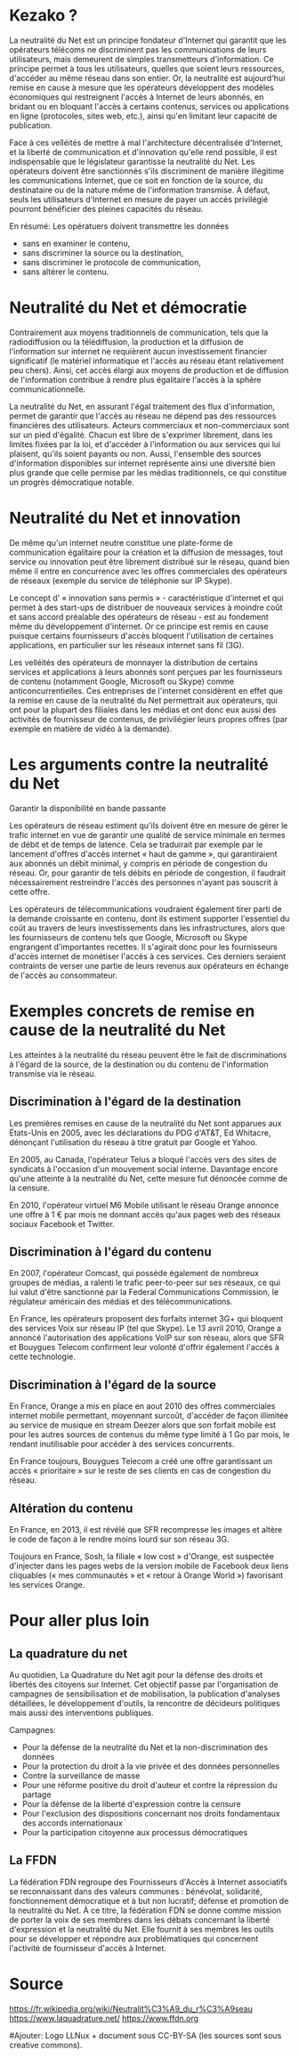 Kezako ?
========

La neutralité du Net est un principe fondateur d'Internet qui garantit que les opérateurs télécoms ne discriminent pas les communications de leurs utilisateurs, mais demeurent de simples transmetteurs d'information. Ce principe permet à tous les utilisateurs, quelles que soient leurs ressources, d'accéder au même réseau dans son entier. Or, la neutralité est aujourd'hui remise en cause à mesure que les opérateurs développent des modèles économiques qui restreignent l'accès à Internet de leurs abonnés, en bridant ou en bloquant l'accès à certains contenus, services ou applications en ligne (protocoles, sites web, etc.), ainsi qu'en limitant leur capacité de publication.

Face à ces velléités de mettre à mal l'architecture décentralisée d'Internet, et la liberté de communication et d'innovation qu'elle rend possible, il est indispensable que le législateur garantisse la neutralité du Net. Les opérateurs doivent être sanctionnés s'ils discriminent de manière illégitime les communications Internet, que ce soit en fonction de la source, du destinataire ou de la nature même de l'information transmise. À défaut, seuls les utilisateurs d'Internet en mesure de payer un accès privilégié pourront bénéficier des pleines capacités du réseau.

En résumé: Les opératuers doivent transmettre les données
+ sans en examiner le contenu,
+ sans discriminer la source ou la destination,
+ sans discriminer le protocole de communication,
+ sans altérer le contenu.

Neutralité du Net et démocratie
===============================

Contrairement aux moyens traditionnels de communication, tels que la radiodiffusion ou la télédiffusion, la production et la diffusion de l'information sur internet ne requièrent aucun investissement financier significatif (le matériel informatique et l'accès au réseau étant relativement peu chers). Ainsi, cet accès élargi aux moyens de production et de diffusion de l'information contribue à rendre plus égalitaire l'accès à la sphère communicationnelle.

La neutralité du Net, en assurant l'égal traitement des flux d'information, permet de garantir que l'accès au réseau ne dépend pas des ressources financières des utilisateurs. Acteurs commerciaux et non-commerciaux sont sur un pied d'égalité. Chacun est libre de s'exprimer librement, dans les limites fixées par la loi, et d'accéder à l'information ou aux services qui lui plaisent, qu'ils soient payants ou non. Aussi, l'ensemble des sources d'information disponibles sur internet représente ainsi une diversité bien plus grande que celle permise par les médias traditionnels, ce qui constitue un progrès démocratique notable.

Neutralité du Net et innovation
===============================

De même qu'un internet neutre constitue une plate-forme de communication égalitaire pour la création et la diffusion de messages, tout service ou innovation peut être librement distribué sur le réseau, quand bien même il entre en concurrence avec les offres commerciales des opérateurs de réseaux (exemple du service de téléphonie sur IP Skype).

Le concept d' « innovation sans permis » - caractéristique d'internet et qui permet à des start-ups de distribuer de nouveaux services à moindre coût et sans accord préalable des opérateurs de réseau - est au fondement même du développement d'internet. Or ce principe est remis en cause puisque certains fournisseurs d'accès bloquent l'utilisation de certaines applications, en particulier sur les réseaux internet sans fil (3G).

Les velléités des opérateurs de monnayer la distribution de certains services et applications à leurs abonnés sont perçues par les fournisseurs de contenu (notamment Google, Microsoft ou Skype) comme anticoncurrentielles. Ces entreprises de l'internet considèrent en effet que la remise en cause de la neutralité du Net permettrait aux opérateurs, qui ont pour la plupart des filiales dans les médias et ont donc eux aussi des activités de fournisseur de contenus, de privilégier leurs propres offres (par exemple en matière de vidéo à la demande).

Les arguments contre la neutralité du Net
=========================================

Garantir la disponibilité en bande passante

Les opérateurs de réseau estiment qu'ils doivent être en mesure de gérer le trafic internet en vue de garantir une qualité de service minimale en termes de débit et de temps de latence. Cela se traduirait par exemple par le lancement d'offres d'accès internet « haut de gamme », qui garantiraient aux abonnés un débit minimal, y compris en période de congestion du réseau.
Or, pour garantir de tels débits en période de congestion, il faudrait nécessairement restreindre l'accès des personnes n'ayant pas souscrit à cette offre.

Les opérateurs de télécommunications voudraient également tirer parti de la demande croissante en contenu, dont ils estiment supporter l'essentiel du coût au travers de leurs investissements dans les infrastructures, alors que les fournisseurs de contenu tels que Google, Microsoft ou Skype engrangent d'importantes recettes. Il s'agirait donc pour les fournisseurs d'accès internet de monétiser l'accès à ces services. Ces derniers seraient contraints de verser une partie de leurs revenus aux opérateurs en échange de l'accès au consommateur.

Exemples concrets de remise en cause de la neutralité du Net
============================================================

Les atteintes à la neutralité du réseau peuvent être le fait de discriminations à l'égard de la source, de la destination ou du contenu de l'information transmise via le réseau.

Discrimination à l'égard de la destination
------------------------------------------

Les premières remises en cause de la neutralité du Net sont apparues aux États-Unis en 2005, avec les déclarations du PDG d'AT&T, Ed Whitacre, dénonçant l'utilisation du réseau à titre gratuit par Google et Yahoo.

En 2005, au Canada, l'opérateur Telus a bloqué l'accès vers des sites de syndicats à l'occasion d'un mouvement social interne. Davantage encore qu'une atteinte à la neutralité du Net, cette mesure fut dénoncée comme de la censure.

En 2010, l'opérateur virtuel M6 Mobile utilisant le réseau Orange annonce une offre à 1 € par mois ne donnant accès qu'aux pages web des réseaux sociaux Facebook et Twitter.

Discrimination à l'égard du contenu
-----------------------------------

En 2007, l'opérateur Comcast, qui possède également de nombreux groupes de médias, a ralenti le trafic peer-to-peer sur ses réseaux, ce qui lui valut d'être sanctionné par la Federal Communications Commission, le régulateur américain des médias et des télécommunications.

En France, les opérateurs proposent des forfaits internet 3G+ qui bloquent des services Voix sur réseau IP (tel que Skype). Le 13 avril 2010, Orange a annoncé l'autorisation des applications VoIP sur son réseau, alors que SFR et Bouygues Telecom confirment leur volonté d'offrir également l'accès à cette technologie.

Discrimination à l'égard de la source
-------------------------------------

En France, Orange a mis en place en aout 2010 des offres commerciales internet mobile permettant, moyennant surcoût, d'accéder de façon illimitée au service de musique en stream Deezer alors que son forfait mobile est pour les autres sources de contenus du même type limité à 1 Go par mois, le rendant inutilisable pour accéder à des services concurrents.

En France toujours, Bouygues Telecom a créé une offre garantissant un accès « prioritaire » sur le reste de ses clients en cas de congestion du réseau.

Altération du contenu
---------------------

En France, en 2013, il est révélé que SFR recompresse les images et altère le code de façon à le rendre moins lourd sur son réseau 3G.

Toujours en France, Sosh, la filiale « low cost » d'Orange, est suspectée d'injecter dans les pages webs de la version mobile de Facebook deux liens cliquables (« mes communautés » et « retour à Orange World ») favorisant les services Orange.

Pour aller plus loin
====================

La quadrature du net
--------------------

Au quotidien, La Quadrature du Net agit pour la défense des droits et libertés des citoyens sur Internet. Cet objectif passe par l'organisation de campagnes de sensibilisation et de mobilisation, la publication d'analyses détaillées, le développement d'outils, la rencontre de décideurs politiques mais aussi des interventions publiques.

Campagnes:
+ Pour la défense de la neutralité du Net et la non-discrimination des données
+ Pour la protection du droit à la vie privée et des données personnelles
+ Contre la surveillance de masse
+ Pour une réforme positive du droit d'auteur et contre la répression du partage
+ Pour la défense de la liberté d'expression contre la censure
+ Pour l'exclusion des dispositions concernant nos droits fondamentaux des accords internationaux
+ Pour la participation citoyenne aux processus démocratiques 

La FFDN
-------

La fédération FDN regroupe des Fournisseurs d'Accès à Internet associatifs se reconnaissant dans des valeurs communes : bénévolat, solidarité, fonctionnement démocratique et à but non lucratif; défense et promotion de la neutralité du Net.
À ce titre, la fédération FDN se donne comme mission de porter la voix de ses membres dans les débats concernant la liberté d'expression et la neutralité du Net.
Elle fournit à ses membres les outils pour se développer et répondre aux problématiques qui concernent l'activité de fournisseur d'accès à Internet.

Source
======

https://fr.wikipedia.org/wiki/Neutralit%C3%A9_du_r%C3%A9seau
https://www.laquadrature.net/
https://www.ffdn.org

#Ajouter: Logo LLNux + document sous CC-BY-SA (les sources sont sous creative commons).
